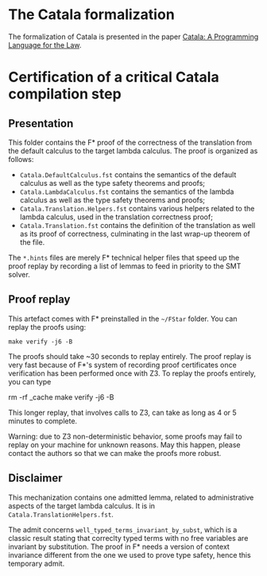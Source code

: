 # The Catala formalization

The formalization of Catala is presented in the paper [Catala: A Programming Language for the Law](https://arxiv.org/abs/2103.03198).

# Certification of a critical Catala compilation step

## Presentation

This folder contains the F\* proof of the correctness of the translation from the default calculus
to the target lambda calculus. The proof is organized as follows:

- `Catala.DefaultCalculus.fst` contains the semantics of the default calculus as well as the
  type safety theorems and proofs;
- `Catala.LambdaCalculus.fst` contains the semantics of the lambda calculus as well as the
  type safety theorems and proofs;
- `Catala.Translation.Helpers.fst` contains various helpers related to the lambda calculus,
  used in the translation correctness proof;
- `Catala.Translation.fst` contains the definition of the translation as well as its proof
  of correctness, culminating in the last wrap-up theorem of the file.

The `*.hints` files are merely F\* technical helper files that speed up the proof replay by recording
a list of lemmas to feed in priority to the SMT solver.

## Proof replay

This artefact comes with F* preinstalled in the `~/FStar` folder.
You can replay the proofs using:

    make verify -j6 -B

The proofs should take ~30 seconds to replay entirely. The proof replay is very fast
because of F*'s system of recording proof certificates once verification has been
performed once with Z3. To replay the proofs entirely, you can type

   rm -rf _cache
   make verify -j6 -B

This longer replay, that involves calls to Z3, can take as long as 4 or 5 minutes
to complete.

Warning: due to Z3 non-deterministic behavior,
some proofs may fail to replay on your machine for unknown reasons. May this happen,
please contact the authors so that we can make the proofs more robust.

## Disclaimer

This mechanization contains one admitted lemma, related to administrative aspects of
the target lambda calculus. It is in `Catala.TranslationHelpers.fst`.

The admit concerns `well_typed_terms_invariant_by_subst`, which is a classic result stating
that correclty typed terms with no free variables are invariant by substitution. The proof in F\*
needs a version of context invariance different from the one we used to prove type safety, hence
this temporary admit.
